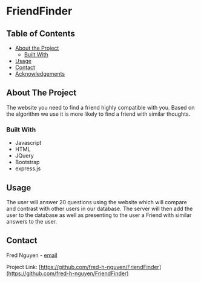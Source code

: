 # FriendFinder
<!-- TABLE OF CONTENTS -->
## Table of Contents

* [About the Project](#about-the-project)
  * [Built With](#built-with)
* [Usage](#usage)
* [Contact](#contact)
* [Acknowledgements](#acknowledgements)



<!-- ABOUT THE PROJECT -->
## About The Project

The website you need to find a friend highly compatible with you. Based on the algorithm we use it is more likely to find a friend with similar thoughts.

### Built With

* Javascript
* HTML
* JQuery
* Bootstrap
* express.js




<!-- USAGE EXAMPLES -->
## Usage

The user will answer 20 questions using the website which will compare and contrast with other users in our database. The server will then add the user to the database as well as presenting to the user a Friend with similar answers to the user.



<!-- CONTACT -->
## Contact

Fred Nguyen - [email](fred-h-nguyen@gmail.com)

Project Link: [https://github.com/fred-h-nguyen/FriendFinder](https://github.com/fred-h-nguyen/FriendFinder)

